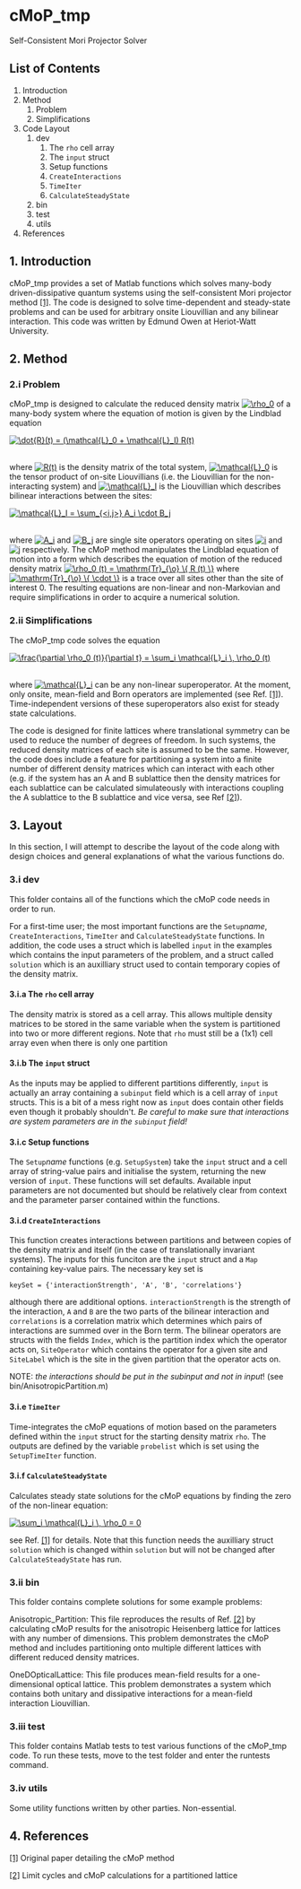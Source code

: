 # cMoP_tmp
Self-Consistent Mori Projector Solver

## List of Contents

1. Introduction
2. Method
   1. Problem
   2. Simplifications
3. Code Layout
   1. dev
      1. The ``rho`` cell array
      2. The ``input`` struct
      3. Setup functions
      4. ``CreateInteractions``
      5. ``TimeIter``
      6. ``CalculateSteadyState``
   2. bin
   3. test
   4. utils
4. References

## 1. Introduction

cMoP_tmp provides a set of Matlab functions which solves many-body driven-dissipative quantum systems 
using the self-consistent Mori projector method [[1]](https://journals.aps.org/prb/abstract/10.1103/PhysRevB.89.245108).  The 
code is designed to solve time-dependent and steady-state problems and can be used for arbitrary
onsite Liouvillian and any bilinear interaction.  This code was written by Edmund Owen at Heriot-Watt University.

## 2. Method

### 2.i Problem

cMoP_tmp is designed to calculate the reduced density matrix
<a href="https://www.codecogs.com/eqnedit.php?latex=\rho_0" target="_blank">
<img src="https://latex.codecogs.com/gif.latex?\rho_0" title="\rho_0" /></a>
of a many-body system where the equation of motion is given by the Lindblad equation

<a href="https://www.codecogs.com/eqnedit.php?latex=\dot{R}(t)&space;=&space;(\mathcal{L}_0&space;&plus;&space;\mathcal{L}_I)&space;R(t)" target="_blank">
<img src="https://latex.codecogs.com/gif.latex?\dot{R}(t)&space;=&space;(\mathcal{L}_0&space;&plus;&space;\mathcal{L}_I)&space;R(t)" title="\dot{R}(t) = (\mathcal{L}_0 + \mathcal{L}_I) R(t)" /></a>
<br /> <br />
 
where 
<a href="https://www.codecogs.com/eqnedit.php?latex=R(t)" target="_blank">
<img src="https://latex.codecogs.com/gif.latex?R(t)" title="R(t)" /></a>
is the density matrix of the total system, 
<a href="https://www.codecogs.com/eqnedit.php?latex=\mathcal{L}_0" target="_blank">
<img src="https://latex.codecogs.com/gif.latex?\mathcal{L}_0" title="\mathcal{L}_0" /></a>
is the tensor product of on-site Liouvillians (i.e. the Liouvillian for the non-interacting system) and
<a href="https://www.codecogs.com/eqnedit.php?latex=\mathcal{L}_I" target="_blank">
<img src="https://latex.codecogs.com/gif.latex?\mathcal{L}_I" title="\mathcal{L}_I" /></a>
is the Liouvillian which describes bilinear interactions between the sites:

<a href="https://www.codecogs.com/eqnedit.php?latex=\mathcal{L}_I&space;=&space;\sum_{<i,j>}&space;A_i&space;\cdot&space;B_j" target="_blank">
<img src="https://latex.codecogs.com/gif.latex?\mathcal{L}_I&space;=&space;\sum_{<i,j>}&space;A_i&space;\cdot&space;B_j" title="\mathcal{L}_I = \sum_{<i,j>} A_i \cdot B_j" /></a>
<br /><br />

where
<a href="https://www.codecogs.com/eqnedit.php?latex=A_i" target="_blank">
<img src="https://latex.codecogs.com/gif.latex?A_i" title="A_i" /></a>
and
<a href="https://www.codecogs.com/eqnedit.php?latex=B_j" target="_blank">
<img src="https://latex.codecogs.com/gif.latex?B_j" title="B_j" /></a>
are single site operators operating on sites 
<a href="https://www.codecogs.com/eqnedit.php?latex=i" target="_blank">
<img src="https://latex.codecogs.com/gif.latex?i" title="i" /></a>
and
<a href="https://www.codecogs.com/eqnedit.php?latex=j" target="_blank">
<img src="https://latex.codecogs.com/gif.latex?j" title="j" /></a>
respectively.  The cMoP method manipulates the Lindblad equation of motion into a form which describes
the equation of motion of the reduced density matrix
<a href="https://www.codecogs.com/eqnedit.php?latex=\rho_0&space;(t)&space;=&space;\mathrm{Tr}_{\o}&space;\{&space;R&space;(t)&space;\}" target="_blank">
<img src="https://latex.codecogs.com/gif.latex?\rho_0&space;(t)&space;=&space;\mathrm{Tr}_{\o}&space;\{&space;R&space;(t)&space;\}" title="\rho_0 (t) = \mathrm{Tr}_{\o} \{ R (t) \}" /></a>
where 
<a href="https://www.codecogs.com/eqnedit.php?latex=\mathrm{Tr}_{\o}&space;\{&space;\cdot&space;\}" target="_blank">
<img src="https://latex.codecogs.com/gif.latex?\mathrm{Tr}_{\o}&space;\{&space;\cdot&space;\}" title="\mathrm{Tr}_{\o} \{ \cdot \}" /></a>
is a trace over all sites other than the site of interest 0.  The resulting equations are non-linear
and non-Markovian and require simplifications in order to acquire a numerical solution.

### 2.ii Simplifications

The cMoP_tmp code solves the equation

<a href="https://www.codecogs.com/eqnedit.php?latex=\frac{\partial&space;\rho_0&space;(t)}{\partial&space;t}&space;=&space;\sum_i&space;\mathcal{L}_i&space;\,&space;\rho_0&space;(t)" target="_blank">
<img src="https://latex.codecogs.com/gif.latex?\frac{\partial&space;\rho_0&space;(t)}{\partial&space;t}&space;=&space;\sum_i&space;\mathcal{L}_i&space;\,&space;\rho_0&space;(t)" title="\frac{\partial \rho_0 (t)}{\partial t} = \sum_i \mathcal{L}_i \, \rho_0 (t)" /></a>
<br /><br />

where 
<a href="https://www.codecogs.com/eqnedit.php?latex=\mathcal{L}_i" target="_blank">
<img src="https://latex.codecogs.com/gif.latex?\mathcal{L}_i" title="\mathcal{L}_i" /></a>
can be any non-linear superoperator.  At the moment, only onsite, mean-field and Born
operators are implemented (see Ref. [[1]](https://journals.aps.org/prb/abstract/10.1103/PhysRevB.89.245108)).  Time-independent 
versions of these superoperators also exist for steady state calculations.

The code is designed for finite lattices where translational symmetry can be used to reduce the number of 
degrees of freedom.  In such systems, the reduced density matrices of each site is assumed to be the
same.  However, the code does include a feature for partitioning a system into a finite number of different
density matrices which can interact with each other (e.g. if the system has an A and B sublattice then
the density matrices for each sublattice can be calculated simulateously with interactions coupling the
A sublattice to the B sublattice and vice versa, see Ref [[2]](http://iopscience.iop.org/article/10.1088/1367-2630/aab7d3/meta)).

## 3. Layout

In this section, I will attempt to describe the layout of the code along with design choices and
general explanations of what the various functions do.

### 3.i dev

This folder contains all of the functions which the cMoP code needs in order to run.

For a first-time user; the most important functions are the ``Setup``*name*, ``CreateInteractions``, 
``TimeIter`` and ``CalculateSteadyState`` functions.  In addition, the code uses a struct which is 
labelled ``input`` in the examples which contains the input parameters of the problem, and a struct
called ``solution`` which is an auxilliary struct used to contain temporary copies of the density matrix.

#### 3.i.a The ``rho`` cell array

The density matrix is stored as a cell array.  This allows multiple density matrices to be stored
in the same variable when the system is partitioned into two or more different regions.  Note
that ``rho`` must still be a (1x1) cell array even when there is only one partition

#### 3.i.b The ``input`` struct

As the inputs may be applied to different partitions differently, ``input`` is actually an array
containing a ``subinput`` field which is a cell array of ``input`` structs.  This is a bit of a
mess right now as ``input`` does contain other fields even though it probably shouldn't.  *Be
careful to make sure that interactions are system parameters are in the ``subinput`` field!*

#### 3.i.c Setup functions

The ``Setup``*name* functions (e.g. ``SetupSystem``) take the ``input`` struct and a cell array
of string-value pairs and initialise the system, returning the new version of ``input``.  These
functions will set defaults.  Available input parameters are not documented but should be relatively
clear from context and the parameter parser contained within the functions.

#### 3.i.d ``CreateInteractions``

This function creates interactions between partitions and between copies of the density matrix and
itself (in the case of translationally invariant systems).  The inputs for this funciton are the
``input`` struct and a ``Map`` containing key-value pairs.  The necessary key set is

``keySet = {'interactionStrength', 'A', 'B', 'correlations'}``

although there are additional options.  ``interactionStrength`` is the strength of the interaction,
``A`` and ``B`` are the two parts of the bilinear interaction and ``correlations`` is a correlation
matrix which determines which pairs of interactions are summed over in the Born term.  The bilinear
operators are structs with the fields ``Index``, which is the partition index which the operator
acts on, ``SiteOperator`` which contains the operator for a given site and ``SiteLabel`` which is
the site in the given partition that the operator acts on.

NOTE: *the interactions should be put in the subinput and not in input*! (see bin/AnisotropicPartition.m)

#### 3.i.e ``TimeIter``

Time-integrates the cMoP equations of motion based on the parameters defined within the ``input`` 
struct for the starting density matrix ``rho``.  The outputs are defined by the variable ``probelist``
which is set using the ``SetupTimeIter`` function.

#### 3.i.f ``CalculateSteadyState``

Calculates steady state solutions for the cMoP equations by finding the zero of the non-linear
equation:

<a href="https://www.codecogs.com/eqnedit.php?latex=\sum_i&space;\mathcal{L}_i&space;\,&space;\rho_0&space;=&space;0" target="_blank">
<img src="https://latex.codecogs.com/gif.latex?\sum_i&space;\mathcal{L}_i&space;\,&space;\rho_0&space;=&space;0" title="\sum_i \mathcal{L}_i \, \rho_0 = 0" /></a>
<br />

see Ref. [[1]](https://journals.aps.org/prb/abstract/10.1103/PhysRevB.89.245108) for details.
Note that this function needs the auxilliary struct ``solution`` which is changed within
``solution`` but will not be changed after ``CalculateSteadyState`` has run.

### 3.ii bin

This folder contains complete solutions for some example problems:

Anisotropic_Partition: This file reproduces the results of Ref. [[2]](http://iopscience.iop.org/article/10.1088/1367-2630/aab7d3/meta) 
by calculating cMoP results for the anisotropic Heisenberg lattice for lattices with any number of
dimensions.  This problem demonstrates the cMoP method and includes partitioning onto multiple different
lattices with different reduced density matrices.

OneDOpticalLattice: This file produces mean-field results for a one-dimensional optical lattice.
This problem demonstrates a system which contains both unitary and dissipative interactions for
a mean-field interaction Liouvillian.

### 3.iii test

This folder contains Matlab tests to test various functions of the cMoP_tmp code.  To run these tests,
move to the test folder and enter the runtests command.

### 3.iv utils

Some utility functions written by other parties.  Non-essential.

## 4. References

[[1]](https://journals.aps.org/prb/abstract/10.1103/PhysRevB.89.245108) Original paper detailing the cMoP method

[[2]](http://iopscience.iop.org/article/10.1088/1367-2630/aab7d3/meta) Limit cycles and cMoP calculations for a partitioned lattice
